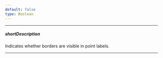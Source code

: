 ```yaml
---
default: false
type: Boolean
---
```

---
##### shortDescription
Indicates whether borders are visible in point labels.

---
